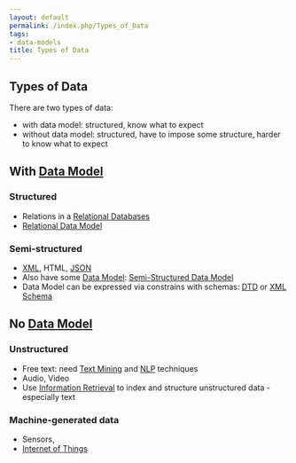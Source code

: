 ```yaml
---
layout: default
permalink: /index.php/Types_of_Data
tags:
- data-models
title: Types of Data
---
```

## Types of Data
There are two types of data:
- with data model: structured, know what to expect
- without data model: structured, have to impose some structure, harder to know what to expect


## With [Data Model](Data_Model)
### Structured
- Relations in a [Relational Databases](Relational_Databases)
- [Relational Data Model](Relational_Databases#Relational_Data_Model)


### Semi-structured
- [XML](XML), HTML, [JSON](JSON)
- Also have some [Data Model](Data_Model): [Semi-Structured Data Model](Semi-Structured_Data_Model)
- Data Model can be expressed via constrains with schemas: [DTD](DTD) or [XML Schema](XML_Schema)


## No [Data Model](Data_Model)
### Unstructured
- Free text: need [Text Mining](Text_Mining) and [NLP](NLP) techniques
- Audio, Video
- Use [Information Retrieval](Information_Retrieval) to index and structure unstructured data - especially text


### Machine-generated data
- Sensors, 
- [Internet of Things](Internet_of_Things)
